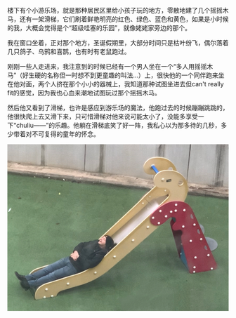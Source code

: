 楼下有个小游乐场，就是那种居民区里给小孩子玩的地方，零散地建了几个摇摇木马，还有一架滑梯，它们刷着鲜艳明亮的红色、绿色、蓝色和黄色，如果是小时候的我，大概会觉得是个“超级哇塞的乐园”，就像姥姥家旁边的那个。

我在窗口坐着，正对那个地方，圣诞假期里，大部分时间只是枯叶纷飞，偶尔落着几只鸽子、乌鸦和喜鹊，也有时有老鼠跑过。

刚刚一些人走进来，我注意到的时候已经有一个男人坐在一个“多人用摇摇木马”（好生硬的名称但一时想不到更童趣的叫法...）上，很快他的一个同伴跑来坐在他对面，两个人挤在那个小小的器械上，我知道那种试图坐进去但can't really fit的感觉，因为我也心血来潮地试图玩过那个摇摇木马。

然后他又看到了滑梯，也许是感应到游乐场的魔法，他跑过去的时候蹦蹦跳跳的，他很快爬上去又滑下来，只可惜滑梯对他来说可能太小了，没能多享受一下“chuliu——”的乐趣。他躺在滑梯底笑了好一阵，我私心以为那多待的几秒，多少带着对不可复得的童年的怀念。

![](../diary_pic/IMG_5232.PNG)